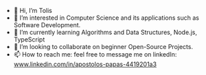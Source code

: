 - 👋 Hi, I’m Tolis
- 👀 I’m interested in Computer Science and its applications such as Software Development.
- 🌱 I’m currently learning Algorithms and Data Structures, Node.js, TypeScript
- 💞️ I’m looking to collaborate on beginner Open-Source Projects.
- 📫 How to reach me: feel free to message me on linkedIn: www.linkedin.com/in/apostolos-papas-4419201a3

<!---
DevelopWithAP/DevelopWithAP is a ✨ special ✨ repository because its `README.md` (this file) appears on your GitHub profile.
You can click the Preview link to take a look at your changes.
--->
